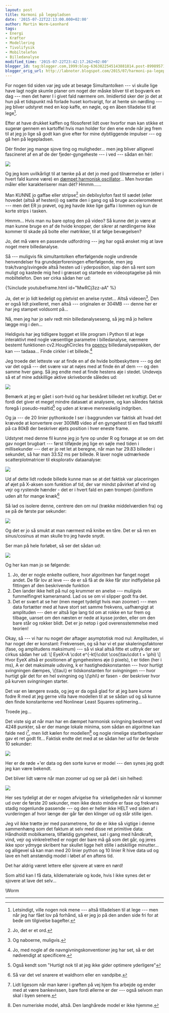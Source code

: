 ```yaml
---
layout: post
title: Harmoni på legepladsen
date: '2015-07-22T22:13:00.000+02:00'
author: Martin Worm-Leonhard
tags:
- Energi
- Kræfter
- Modellering
- Tivolifysik
- Mobiltelefon
- Billedanalyse
modified_time: '2015-07-22T23:42:17.262+02:00'
blogger_id: tag:blogger.com,1999:blog-6363822545143881814.post-8998957199583073019
blogger_orig_url: http://labnoter.blogspot.com/2015/07/harmoni-pa-legepladsen.html
---
```


For nogen tid siden var jeg ude at besøge Simultantolken --- vi skulle
lige have lagt nogle skumle planer om noget der måske bliver til et
bogværk en dag --- men det hører I i givet fald nærmere om. Imidlertid
sker der jo det at hun på et tidspunkt må forlade huset kortvarigt, for
at hente sin nørdling --- jeg bliver udstyret med en kop kaffe, en nøgle,
og en åben tilladelse til at lege[^1].

Efter at have drukket kaffen og filosoferet lidt over hvorfor man kan
stikke et sugerør gennem en kartoffel hvis man holder for den ene ende
når jeg frem til at jeg jo lige så godt kan give efter for mine
dybtliggende impulser --- og gå hen på legepladsen.

Dér finder jeg mange sjove ting og muligheder... men jeg bliver
alligevel fascineret af en af de der fjeder-gyngeheste --- i ved --- sådan
en hér:

[![]({{site.url}}/images/-akUIQKJB82c/Va_klGsx4VI/AAAAAAAADBQ/FHC7EiME8j0/s400/vlcsnap-2015-07-21-20h33m20s300.png)]({{site.url}}/images/-akUIQKJB82c/Va_klGsx4VI/AAAAAAAADBQ/FHC7EiME8j0/s1600/vlcsnap-2015-07-21-20h33m20s300.png)

Og jeg kom uvilkårligt til at tænke på at det jo med god tilnærmelse er
(eller i hvert fald kunne være) en [dæmpet harmonisk
oscillator](https://en.wikipedia.org/wiki/Harmonic_oscillator#Damped_harmonic_oscillator)...
Men hvordan måler eller karakteriserer man dét? Hmmm......

Man KUNNE jo gaffae eller stripse[^2] sin debilxylofon fast til sædet
(eller hovedet (altså af hesten)) og sætte den i gang og så bruge
accelerometeret --- men det ER jo prøvet, og jeg havde ikke lige gaffa i
lommen og kun de korte strips i tasken.

Hmmm... Hvis man nu bare optog den på video? Så kunne det jo være at
man kunne bruge en af de hvide knopper, der sikrer at nørdlingerne ikke
kommer til skade på bolte eller møtrikker, til at følge bevægelsen?

Jo, det må være en passende udfordring --- jeg har også ønsket mig at lave
noget mere billedanalyse.

Så --- muligvis fik simultantolken efterfølgende nogle undrende
henvendelser fra grundejerforeningen efterfølgende, men jeg
trak/tvang/svingede altså hesten ud i yderposition, slap den så rent som
muligt og kastede mig hed i græsset og startede en videooptagelse på min
mobiltelefon. Den ser cirka sådan her ud:

{%include youtubeframe.html id="MwRCj3zz-aA" %}

Ja, det er jo lidt kedeligt og pletvist en anelse rystet... Altså
videoen[^3]. Den er også lidt pixelleret, men altså --- originalen er
304MB --- denne her er har jeg stampet voldsomt på...

Nå, men jeg har jo selv redt min billedanalyseseng, så jeg må jo hellere
lægge mig i den...

Heldigvis har jeg tidligere bygget et lille program i Python til at lege
interaktivt med nogle væsentlige parametre i billedanalyse, nærmere
bestemt funktionen cv2.HoughCircles fra [opencv](http://opencv.org/)
billedanalysepakken, der kan --- tadaaa... Finde cirkler i et
billede.[^4]

Jeg troede det letteste var at finde en af de hvide boltbeskyttere --- og
det var det også --- det svære var at nøjes med at finde én af dem --- og
den samme hver gang. Så jeg endte med at finde hestens øje i stedet.
Undevejs så et af mine adskillige aktive skriveborde således ud:

[![]({{site.url}}/images/-PSgs_abg7G4/Va_ojIaq4wI/AAAAAAAADBc/AiDD5ihIYTs/s400/Screenshot%2Bfrom%2B2015-07-21%2B21%253A19%253A30.png)]({{site.url}}/images/-PSgs_abg7G4/Va_ojIaq4wI/AAAAAAAADBc/AiDD5ihIYTs/s1600/Screenshot%2Bfrom%2B2015-07-21%2B21%253A19%253A30.png)

Bemærk at jeg er gået i sort-hvid og har beskåret billedet ret kraftigt.
Det er fordi det giver et meget mindre datasæt at analysere, og kan
således faktisk foregå i pseudo-realtid[^5] og uden at kræve
menneskelig indgriben.

Og ja --- de 20 linier pythonkode I ser i baggrunden var faktisk alt hvad
det krævede at konvertere over 300MB video af en gyngehest til en flad
tekstfil på ca 80kB der beskriver øjets position i hver eneste frame.

Udstyret med denne fil kunne jeg jo fyre op under R og forsøge at se om
det gav noget brugbart --- først tilføjede jeg lige en søjle med tiden i
millisekunder --- det er jo ret let at beregne, når man har 29.83 billeder
i sekundet, så har man 33.52 ms per billede. R laver nogle udmærkede
scatterplotmatricer til eksplorativ dataanalyse:

[![]({{site.url}}/images/-5j9q723y3zo/Va_quC5gTbI/AAAAAAAADBo/t_31IJcKpSY/s400/gyngehest-scatterplot.png)]({{site.url}}/images/-5j9q723y3zo/Va_quC5gTbI/AAAAAAAADBo/t_31IJcKpSY/s1600/gyngehest-scatterplot.png)

Ud af dette lidt rodede billede kunne man se at det faktisk var
placeringen af øjet på X-aksen som funktion af tid, der var mindst
påvirket af vind og vejr og rystende hænder - det er i hvert fald en pæn
trompet-/jointform uden alt for mange knæk[^6]

Så lad os isolere denne, centrere den om nul (trække middelværdien fra)
og se på de første par sekunder:

[![]({{site.url}}/images/-sdGbnIJMG-E/Va_sXaoTPuI/AAAAAAAADB0/yNkeePXQY0c/s400/gyngehest-xtid.png)]({{site.url}}/images/-sdGbnIJMG-E/Va_sXaoTPuI/AAAAAAAADB0/yNkeePXQY0c/s1600/gyngehest-xtid.png)

Og det er jo så smukt at man nærmest må knibe en tåre. Det er så ren en
sinus/cosinus at man skulle tro jeg havde snydt.

Ser man på hele forløbet, så ser det sådan ud:

[![]({{site.url}}/images/-1S6EhYa99bQ/Va_tSLJdm5I/AAAAAAAADB8/Fd0grjT4KbA/s400/gyngehest-eyex-total.png)]({{site.url}}/images/-1S6EhYa99bQ/Va_tSLJdm5I/AAAAAAAADB8/Fd0grjT4KbA/s1600/gyngehest-eyex-total.png)

Og her kan man jo se følgende:


1.  Jo, der er nogle enkelte outliere, hvor algoritmen har fanget
    noget andet. De får lov at leve --- de er så få at de ikke får stor
    indflydelse på fittingen af den beskrivende funktion
2.  Den lander ikke helt på nul og krummer en anelse --- muligvis
    fummelfingret kameramand. Lad os se om vi slipper godt fra det.
3.  Det er svært at se her (men meget tydeligt hvis man zoomer) --- men
    data fortætter med at have stort set samme frekvens, uafhængigt at
    amplituden --- den er altså lige lang tid om at rokke en tur frem og
    tilbage, uanset om den næsten er nede at kysse jorden, eller om den
    bare står og rokker blidt. Det er jo netop i god overensstemmelse
    med teorien!

Okay, så --- vi har nu noget der aftager asymptotisk mod nul: Amplituden,
vi har noget der er konstant: Frekvensen, og så har vi et par
skaleringsfaktorer (fase, og amplitudens maksimum) --- så vi skal altså
fitte et udtryk der ser cirkus sådan her ud: \\[ EyeX=A \cdot e^{-kt}\cdot \cos(\tau\cdot t + \phi) \\] 
Hvor EyeX altså er
positionen af gyngehestens øje (i pixels), t er tiden (her i ms), A er
det maksimale udsving, k er hastighedskonstanten --- hvor hurtigt
svingningen dæmpes, \\(\tau\\) er tidskonstanten for svingningen --- hvor
hurtigt går det for en hel svingning og \\(\phi\\) er fasen - der
beskriver hvor på kurven svingningen starter.

Det var en længere svada, og jeg er da også glad for at jeg bare kunne
fodre R med at jeg gerne villa have modellen til at se sådan ud og så
kunne den finde konstanterne ved Nonlinear Least Squares optimering...

Troede jeg...

Det viste sig at når man har en dæmpet harmonisk svingning beskrevet ved
4248 punkter, så er der mange lokale minima, som sådan en algoritme kan
falde ned i[^7], men lidt kælen for modellen[^8] og nogle rimelige
startbetingelser gav et ret godt fit... Faktisk endte det med at se
sådan her ud for de første 10 sekunder:

[![]({{site.url}}/images/-qO50gTft2wk/Va_yd7TKHqI/AAAAAAAADCM/NycXgJ1mkXE/s400/gyngehest-modelfit.png)]({{site.url}}/images/-qO50gTft2wk/Va_yd7TKHqI/AAAAAAAADCM/NycXgJ1mkXE/s1600/gyngehest-modelfit.png)

Her er de røde +'er data og den sorte kurve er model --- den synes jeg
godt jeg kan være bekendt.

Det bliver lidt værre når man zoomer ud og ser på det i sin helhed:

[![]({{site.url}}/images/-tS6sbZyZ-c0/Va_zqFjUUnI/AAAAAAAADCU/pPAH5Tqn7gA/s400/gyngehest-helmodel.png)]({{site.url}}/images/-tS6sbZyZ-c0/Va_zqFjUUnI/AAAAAAAADCU/pPAH5Tqn7gA/s1600/gyngehest-helmodel.png)

Her ses tydeligt at der er nogen afvigelse fra  virkeligeheden når vi
kommer ud over de første 20 sekunder, men ikke desto mindre er fase og
frekvens stadig nogenlunde passende --- og den er heller ikke HELT ved
siden af i vurderingen af hvor længe der går før den klinger ud og står
stille igen.

Jeg vil ikke trætte jer med parametrene, for de er ikke så vigtige i
denne sammenhæng som det faktum at selv med disse ret primitive data:
Håndholdt mobilkamera, tilfældig gyngehest, sat i gang med håndkraft,
vind, vejr og vinkrelrethed er noget der bare må gå som det går, og
jeres ikke spor ydmyge skribent har skullet ligge helt stille i
adskillige minutter... og alligevel så kan man med 20 linier python og
10 linier R hive data ud og lave en helt anstændig model i løbet af en
aftens tid.

Det har aldrig været lettere eller sjovere at være en nørd!

Som altid kan I få data, kildemateriale og kode, hvis I ikke synes det
er sjovere at lave det selv...

\\Worm 

------------------------------------------------------------------------

[^1]: Letsindigt, ville nogen nok mene --- altså tilladelsen til at lege
    --- men når jeg har fået lov på forhånd, så er jeg jo på den anden side
    fri for at bede om tilgivelse bagefter.

[^2]: Jo, det er et ord.

[^3]: Og naboerne, muligvis.

[^4]: Jo, med nogle af de navngivningskonventioner jeg har set, så er
    det nødvendigt at specificere.

[^5]: Også kendt som "Hurtigt nok til at jeg ikke gider optimere
    yderligere"

[^6]: Så var det vel snarere et waldhorn eller en vandpibe.

[^7]: Lidt ligesom når man kører i grøften på vej hjem fra arbejde og
    ender med at være bankevissen, bare fordi øllerne er der --- også selvom
    man skal i byen senere.

[^8]: Den numeriske model, altså. Den langhårede model er ikke hjemme.
